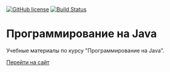 [![GitHub license](https://img.shields.io/github/license/Vladislav-Lyuminarskiy/Java-course.svg)](https://github.com/Vladislav-Lyuminarskiy/Java-course/blob/master/LICENSE)
[![Build Status](https://travis-ci.com/Vladislav-Lyuminarskiy/Java-course.svg?branch=master)](https://travis-ci.com/Vladislav-Lyuminarskiy/Java-course)

# Программирование на Java

Учебные материалы по курсу "Программирование на Java".

[Перейти на сайт](https://vladislav-lyuminarskiy-websites.github.io/Java-course-website/)